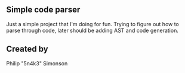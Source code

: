 ## Simple code parser

Just a simple project that I'm doing for fun. Trying to figure out how to parse through code, later should be adding AST and code generation.

## Created by

Philip "5n4k3" Simonson

